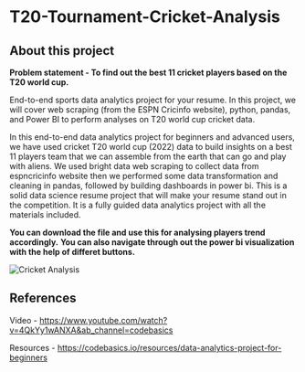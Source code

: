 # T20-Tournament-Cricket-Analysis

## About this project

**Problem statement - To find out the best 11 cricket players based on the T20 world cup.** 

End-to-end sports data analytics project for your resume. 
In this project, we will cover web scraping (from the ESPN Cricinfo website), python, pandas, 
and Power BI to perform analyses on T20 world cup cricket data.


In this end-to-end data analytics project for beginners and advanced users, 
we have used cricket T20 world cup (2022) data to build insights on a best 11 players team 
that we can assemble from the earth that can go and play with aliens. We used bright data 
web scraping to collect data from espncricinfo website then we performed some data transformation 
and cleaning in pandas, followed by building dashboards in power bi. 
This is a solid data science resume project that will make your resume stand out in the competition. 
It is a fully guided data analytics project with all the materials included.

**You can download the file and use this for analysing players trend accordingly.**
**You can also navigate through out the power bi visualization with the help of differet buttons.**

![Cricket Analysis](https://github.com/palnitin24/T20-Tournament-Cricket-Analysis/assets/142030502/a9a642a1-8396-4740-aea0-c32f8ebb7cf3)



## References
Video - https://www.youtube.com/watch?v=4QkYy1wANXA&ab_channel=codebasics

Resources - https://codebasics.io/resources/data-analytics-project-for-beginners
